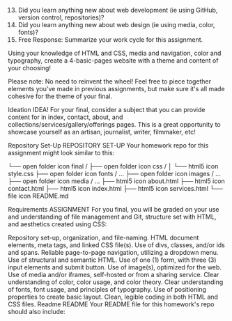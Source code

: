 13. Did you learn anything new about web development (ie using GitHub, version control, repositories)?
14. Did you learn anything new about web design (ie using media, color, fonts)?
15. Free Response: Summarize your work cycle for this assignment. 


Using your knowledge of HTML and CSS, media and navigation, color and typography, create a 4-basic-pages website with a theme and content of your choosing!

Please note: No need to reinvent the wheel! Feel free to piece together elements you've made in previous assignments, but make sure it's all made cohesive for the theme of your final.

Ideation
IDEA!
For your final, consider a subject that you can provide content for in index, contact, about, and collections/services/gallery/offerings pages. This is a great opportunity to showcase yourself as an artisan, journalist, writer, filmmaker, etc!

Repository Set-Up
REPOSITORY SET-UP
Your homework repo for this assignment might look similar to this:

└── open folder icon final /
     ├── open folder icon css /
     │     └── html5 icon style.css
     ├── open folder icon fonts / ...
     ├── open folder icon images / ...
     ├── open folder icon media / ...
     ├── html5 icon about.html
     ├── html5 icon contact.html
     ├── html5 icon index.html
     ├── html5 icon services.html
     └── file icon README.md

Requirements
ASSIGNMENT
For you final, you will be graded on your use and understanding of file management and Git, structure set with HTML, and aesthetics created using CSS:

Repository set-up, organization, and file-naming.
HTML document elements, meta tags, and linked CSS file(s).
Use of divs, classes, and/or ids and spans.
Reliable page-to-page navigation, utilizing a dropdown menu.
Use of structural and semantic HTML.
Use of one (1) form, with three (3) input elements and submit button.
Use of image(s), optimized for the web.
Use of media and/or iframes, self-hosted or from a sharing service.
Clear understanding of color, color usage, and color theory.
Clear understanding of fonts, font usage, and principles of typography.
Use of positioning properties to create basic layout.
Clean, legible coding in both HTML and CSS files.
Readme
README
Your README file for this homework's repo should also include:

